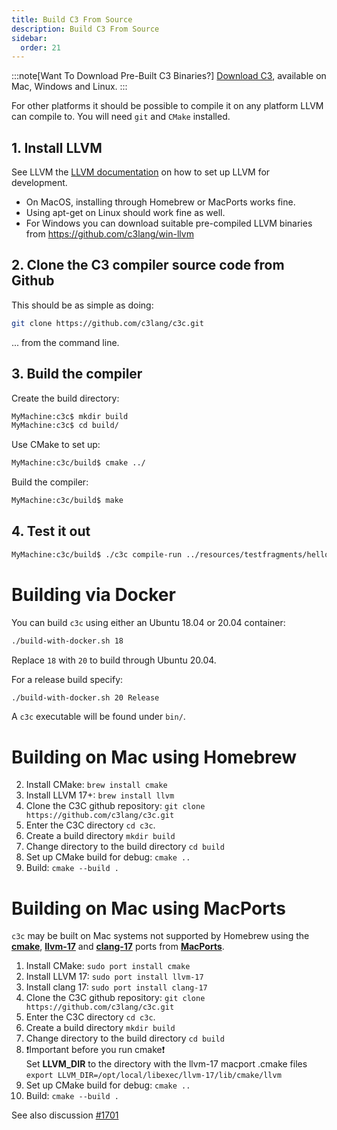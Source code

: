 ```yaml
---
title: Build C3 From Source
description: Build C3 From Source
sidebar:
  order: 21
---
```


:::note[Want To Download Pre-Built C3 Binaries?]
[Download C3](/getting-started/prebuilt-binaries/), available on Mac, Windows and Linux.
:::

For other platforms it should be possible to compile it on any platform LLVM can compile to. You will need `git` and `CMake` installed.

## 1. Install LLVM

See LLVM the [LLVM documentation](https://llvm.org/docs/GettingStarted.html) on how to set up LLVM for development. 
- On MacOS, installing through Homebrew or MacPorts works fine.
- Using apt-get on Linux should work fine as well. 
- For Windows you can download suitable pre-compiled LLVM binaries from https://github.com/c3lang/win-llvm

## 2. Clone the C3 compiler source code from Github

This should be as simple as doing:

```bash
git clone https://github.com/c3lang/c3c.git
```

... from the command line.

## 3. Build the compiler

Create the build directory:

```bash
MyMachine:c3c$ mkdir build
MyMachine:c3c$ cd build/
```

Use CMake to set up:

```bash
MyMachine:c3c/build$ cmake ../
```

Build the compiler:

```bash
MyMachine:c3c/build$ make
```

## 4. Test it out

```bash
MyMachine:c3c/build$ ./c3c compile-run ../resources/testfragments/helloworld.c3
```

# Building via Docker

You can build `c3c` using either an Ubuntu 18.04 or 20.04 container:

```bash
./build-with-docker.sh 18
```

Replace `18` with `20` to build through Ubuntu 20.04.

For a release build specify:
```bash
./build-with-docker.sh 20 Release
```

A `c3c` executable will be found under `bin/`.

# Building on Mac using Homebrew

2. Install CMake: `brew install cmake`
3. Install LLVM 17+: `brew install llvm`
4. Clone the C3C github repository: `git clone https://github.com/c3lang/c3c.git`
5. Enter the C3C directory `cd c3c`.
6. Create a build directory `mkdir build`
7. Change directory to the build directory `cd build`
8. Set up CMake build for debug: `cmake ..`
9. Build: `cmake --build .`


# Building on Mac using MacPorts 

`c3c` may be built on Mac systems not supported by Homebrew
using the **[cmake][]**, **[llvm-17][]** and **[clang-17][]**
ports from **[MacPorts][]**.


1. Install CMake: `sudo port install cmake`
2. Install LLVM 17: `sudo port install llvm-17`
3. Install clang 17: `sudo port install clang-17`
4. Clone the C3C github repository: `git clone https://github.com/c3lang/c3c.git`
5. Enter the C3C directory `cd c3c`.
6. Create a build directory `mkdir build`
7. Change directory to the build directory `cd build`
8. ❗️Important before you run cmake❗️<br/>
   Set **LLVM_DIR** to the directory with the llvm-17 macport .cmake files<br/>
   `export LLVM_DIR=/opt/local/libexec/llvm-17/lib/cmake/llvm` 
9. Set up CMake build for debug: `cmake ..`
10. Build: `cmake --build .`


See also discussion [#1701](https://github.com/c3lang/c3c/discussions/1701)

[MacPorts]: https://ports.macports.org/
[cmake]: https://ports.macports.org/port/cmake
[llvm-17]: https://ports.macports.org/port/llvm-17
[clang-17]: https://ports.macports.org/port/clang-17
